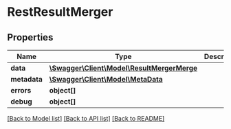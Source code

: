 # RestResultMerger

## Properties

 Name         | Type                                                                | Description | Notes      
--------------|---------------------------------------------------------------------|-------------|------------
 **data**     | [**\Swagger\Client\Model\ResultMergerMerge**](ResultMergerMerge.md) |             | [optional] 
 **metadata** | [**\Swagger\Client\Model\MetaData**](MetaData.md)                   |             | [optional] 
 **errors**   | **object[]**                                                        |             | [optional] 
 **debug**    | **object[]**                                                        |             | [optional] 

[[Back to Model list]](../README.md#documentation-for-models) [[Back to API list]](../README.md#documentation-for-api-endpoints) [[Back to README]](../README.md)


